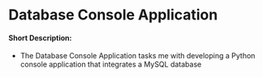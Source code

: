 # **Database Console Application**
#### Short Description:
- The Database Console Application tasks me with developing a Python console application that integrates a MySQL database
